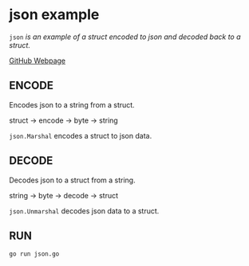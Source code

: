# json example

`json` _is an example of a struct encoded to json and decoded
back to a struct._

[GitHub Webpage](https://jeffdecola.github.io/my-go-examples/)

## ENCODE

Encodes json to a string from a struct.

struct -> encode -> byte -> string

`json.Marshal` encodes a struct to json data.

## DECODE

Decodes json to a struct from a string.

string -> byte -> decode -> struct

`json.Unmarshal` decodes json data to a struct.

## RUN

```bash
go run json.go
```
